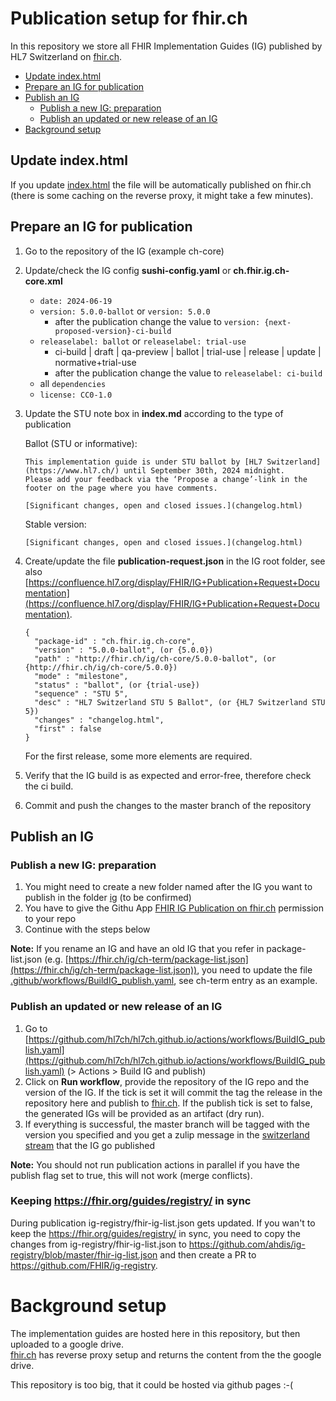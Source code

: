 # Publication setup for fhir.ch
In this repository we store all FHIR Implementation Guides (IG) published by HL7 Switzerland on [fhir.ch](https://fhir.ch).

- [Update index.html](#update-indexhtml)
- [Prepare an IG for publication](#prepare-an-ig-for-publication)
- [Publish an IG](#publish-an-ig)
   - [Publish a new IG: preparation](#publish-a-new-ig-preparation)
   - [Publish an updated or new release of an IG](#publish-an-updated-or-new-release-of-an-ig)
- [Background setup](#background-setup)


## Update index.html
If you update [index.html](https://github.com/hl7ch/hl7ch.github.io/blob/main/index.html) the file will be automatically published on fhir.ch (there is some caching on the reverse proxy, it might take a few minutes).

## Prepare an IG for publication
1. Go to the repository of the IG (example ch-core)
2. Update/check the IG config **sushi-config.yaml** or **ch.fhir.ig.ch-core.xml**   
   - `date: 2024-06-19`   
   - `version: 5.0.0-ballot` or `version: 5.0.0`    
      - after the publication change the value to `version: {next-proposed-version}-ci-build`   
   - `releaselabel: ballot` or `releaselabel: trial-use` 
      - ci-build | draft | qa-preview | ballot | trial-use | release | update | normative+trial-use  
      - after the publication change the value to `releaselabel: ci-build`   
   - all `dependencies`   
   - `license: CC0-1.0`   
3. Update the STU note box in **index.md** according to the type of publication   

   Ballot (STU or informative):   
   ```
   This implementation guide is under STU ballot by [HL7 Switzerland](https://www.hl7.ch/) until September 30th, 2024 midnight.   
   Please add your feedback via the ‘Propose a change’-link in the footer on the page where you have comments.

   [Significant changes, open and closed issues.](changelog.html)
   ```

   Stable version:
   ```
   [Significant changes, open and closed issues.](changelog.html)
   ```
4. Create/update the file **publication-request.json** in the IG root folder, see also [https://confluence.hl7.org/display/FHIR/IG+Publication+Request+Documentation](https://confluence.hl7.org/display/FHIR/IG+Publication+Request+Documentation).
   ```
   {
     "package-id" : "ch.fhir.ig.ch-core",
     "version" : "5.0.0-ballot", (or {5.0.0})
     "path" : "http://fhir.ch/ig/ch-core/5.0.0-ballot", (or {http://fhir.ch/ig/ch-core/5.0.0})
     "mode" : "milestone",
     "status" : "ballot", (or {trial-use})
     "sequence" : "STU 5",
     "desc" : "HL7 Switzerland STU 5 Ballot", (or {HL7 Switzerland STU 5})
     "changes" : "changelog.html",
     "first" : false
   }
   ```
   For the first release, some more elements are required.
5. Verify that the IG build is as expected and error-free, therefore check the ci build.
6. Commit and push the changes to the master branch of the repository   
   
## Publish an IG

### Publish a new IG: preparation
1. You might need to create a new folder named after the IG you want to publish in the folder [ig](https://github.com/hl7ch/hl7ch.github.io/tree/main/ig) (to be confirmed)
2. You have to give the Githu App [FHIR IG Publication on fhir.ch](https://github.com/organizations/hl7ch/settings/installations) permission to your repo  
3. Continue with the steps below

**Note:** If you rename an IG and have an old IG that you refer in package-list.json (e.g. [https://fhir.ch/ig/ch-term/package-list.json](https://fhir.ch/ig/ch-term/package-list.json)), you need to update the file [.github/workflows/BuildIG_publish.yaml](https://github.com/hl7ch/hl7ch.github.io/.github/workflows/BuildIG_publish.yaml), see ch-term entry as an example. 
 
### Publish an updated or new release of an IG 
1. Go to [https://github.com/hl7ch/hl7ch.github.io/actions/workflows/BuildIG_publish.yaml](https://github.com/hl7ch/hl7ch.github.io/actions/workflows/BuildIG_publish.yaml) (> Actions > Build IG and publish)
2. Click on **Run workflow**, provide the repository of the IG repo and the version of the IG. If the tick is set it will commit the tag the release in the repository here and publish to [fhir.ch](https://fhir.ch). If the publish tick is set to false, the generated IGs will be provided as an artifact (dry run).  
3. If everything is successful, the master branch will be tagged with the version you specified and you get a zulip message in the [switzerland stream](https://chat.fhir.org/#narrow/stream/214781-switzerland/topic/fhir.2Ech.3A.20new.20FHIR.20Implementation.20Guide.20published) that the IG go published

**Note:** You should not run publication actions in parallel if you have the publish flag set to true, this will not work (merge conflicts).

### Keeping https://fhir.org/guides/registry/ in sync

During publication ig-registry/fhir-ig-list.json gets updated. If you wan't to keep the https://fhir.org/guides/registry/ in sync, you need to copy the changes from ig-registry/fhir-ig-list.json to https://github.com/ahdis/ig-registry/blob/master/fhir-ig-list.json and then create a PR to https://github.com/FHIR/ig-registry.

# Background setup
The implementation guides are hosted here in this repository, but then uploaded to a google drive.   
[fhir.ch](https://fhir.ch) has reverse proxy setup and returns the content from the the google drive.

This repository is too big, that it could be hosted via github pages :-(
